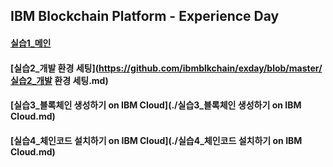 ## IBM Blockchain Platform - Experience Day  
#### [실습1_메인](https://github.com/ibmblkchain/exday_IBP/blob/master/실습1_메인.md)  
#### [실습2_개발 환경 세팅](https://github.com/ibmblkchain/exday/blob/master/실습2_개발 환경 세팅.md)  
#### [실습3_블록체인 생성하기 on IBM Cloud](./실습3_블록체인 생성하기 on IBM Cloud.md)  
#### [실습4_체인코드 설치하기 on IBM Cloud](./실습4_체인코드 설치하기 on IBM Cloud.md)  

